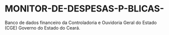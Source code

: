 # MONITOR-DE-DESPESAS-P-BLICAS-
Banco de dados financeiro da Controladoria e Ouvidoria Geral do Estado (CGE) Governo do Estado do Ceará.
